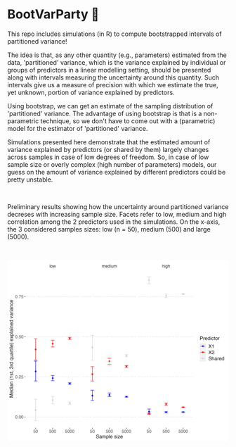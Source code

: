 # BootVarParty 🥳

This repo includes simulations (in R) to compute bootstrapped intervals of partitioned variance!

The idea is that, as any other quantity (e.g., parameters) estimated from the data, 'partitioned' variance, which is the variance explained by individual or groups of predictors in a linear modelling setting, should be presented along with intervals measuring the uncertainty around this quantity. Such intervals give us a measure of precision with which we estimate the true, yet unknown, portion of variance explained by predictors. 

Using bootstrap, we can get an estimate of the sampling distribution of 'partitioned' variance. The advantage of using bootstrap is that is a non-parametric technique, so we don't have to come out with a (parametric) model for the estimator of 'partitioned' variance.

Simulations presented here demonstrate that the estimated amount of variance explained by predictors (or shared by them) largely changes across samples in case of low degrees of freedom. So, in case of low sample size or overly complex (high number of parameters) models, our guess on the amount of variance explained by different predictors could be pretty unstable.

<br>

Preliminary results showing how the uncertainty around partitioned variance decreses with increasing sample size. Facets refer to low, medium and high correlation among the 2 predictors used in the simulations. On the x-axis, the 3 considered samples sizes: low (n = 50), medium (500) and large (5000).

<br>

![Preliminary results](https://github.com/ManueleBazzichetto/BootVarParty/blob/main/BootVar_prel_res.jpeg)
